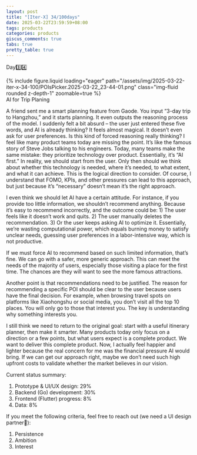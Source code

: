 ```yaml
---
layout: post
title: "[Iter-X] 34/100days"
date: 2025-03-22T23:59:59+08:00
tags: products
categories: products
giscus_comments: true
tabs: true
pretty_table: true
---
```


Day3️⃣4️⃣

<div class="row mt-3">
    <div class="col-sm mt-0 mb-0">
        {% include figure.liquid loading="eager" path="/assets/img/2025-03-22-iter-x-34-100/POIsPicker.2025-03-22_23-44-01.png" class="img-fluid rounded z-depth-1" zoomable=true %}
    </div>
</div>
<div class="caption mt-0">
    AI for Trip Planing
</div>

A friend sent me a smart planning feature from Gaode. You input “3-day trip to Hangzhou,” and it starts planning. It even outputs the reasoning process of the model. I suddenly felt a bit absurd – the user just entered these five words, and AI is already thinking? It feels almost magical. It doesn’t even ask for user preferences. Is this kind of forced reasoning really thinking? I feel like many product teams today are missing the point. It’s like the famous story of Steve Jobs talking to his engineers. Today, many teams make the same mistake: they prioritize technology over product. Essentially, it’s “AI first.” In reality, we should start from the user. Only then should we think about whether this technology is needed, where it’s needed, to what extent, and what it can achieve. This is the logical direction to consider. Of course, I understand that FOMO, KPIs, and other pressures can lead to this approach, but just because it’s “necessary” doesn’t mean it’s the right approach.

I even think we should let AI have a certain attitude. For instance, if you provide too little information, we shouldn’t recommend anything. Because it’s easy to recommend incorrectly, and the outcome could be: 1) The user feels like it doesn’t work and quits. 2) The user manually deletes the recommendation. 3) Or the user keeps asking AI to optimize it. Essentially, we’re wasting computational power, which equals burning money to satisfy unclear needs, guessing user preferences in a labor-intensive way, which is not productive.

If we must force AI to recommend based on such limited information, that’s fine. We can go with a safer, more generic approach. This can meet the needs of the majority of users, especially those visiting a place for the first time. The chances are they will want to see the more famous attractions.

Another point is that recommendations need to be justified. The reason for recommending a specific POI should be clear to the user because users have the final decision. For example, when browsing travel spots on platforms like Xiaohongshu or social media, you don’t visit all the top 10 places. You will only go to those that interest you. The key is understanding why something interests you.

I still think we need to return to the original goal: start with a useful itinerary planner, then make it smarter. Many products today only focus on a direction or a few points, but what users expect is a complete product. We want to deliver this complete product. Now, I actually feel happier and lighter because the real concern for me was the financial pressure AI would bring. If we can get our approach right, maybe we don’t need such high upfront costs to validate whether the market believes in our vision.

Current status summary:

1. Prototype & UI/UX design: 29%
2. Backend (Go) development: 30%
3. Frontend (Flutter) progress: 8%
4. Data: 8%

If you meet the following criteria, feel free to reach out (we need a UI design partner👾):

1. Persistence
2. Ambition
3. Interest
